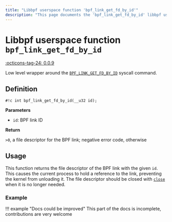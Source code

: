 ```yaml
---
title: "Libbpf userspace function 'bpf_link_get_fd_by_id'"
description: "This page documents the 'bpf_link_get_fd_by_id' libbpf userspace function, including its definition, usage, and examples."
---
```

# Libbpf userspace function `bpf_link_get_fd_by_id`

<!-- [LIBBPF_TAG] -->
[:octicons-tag-24: 0.0.9](https://github.com/libbpf/libbpf/releases/tag/v0.0.9)
<!-- [/LIBBPF_TAG] -->

Low level wrapper around the [`BPF_LINK_GET_FD_BY_ID`](../../../linux/syscall/BPF_LINK_GET_FD_BY_ID.md) syscall command.

## Definition

`#!c int bpf_link_get_fd_by_id(__u32 id);`

**Parameters**

- `id`: BPF link ID

**Return**

`>0`, a file descriptor for the BPF link; negative error code, otherwise

## Usage

This function returns the file descriptor of the BPF link with the given `id`. This causes the current process to hold a reference to the link, preventing the kernel from unloading it. The file descriptor should be closed with [`close`](https://man7.org/linux/man-pages/man2/close.2.html) when it is no longer needed.

### Example

!!! example "Docs could be improved"
    This part of the docs is incomplete, contributions are very welcome

